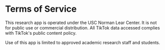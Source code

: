 # Terms of Service

This research app is operated under the USC Norman Lear Center. It is not for public use or commercial distribution. All TikTok data accessed complies with TikTok's public content policy.

Use of this app is limited to approved academic research staff and students.
